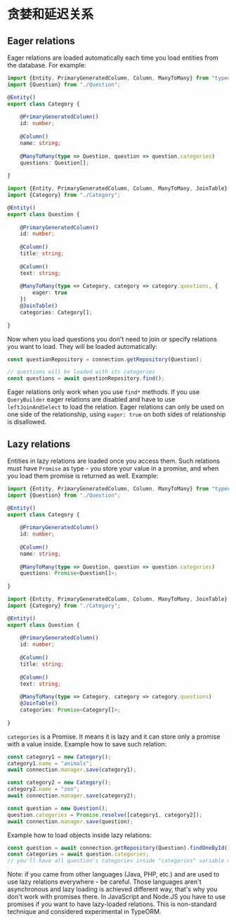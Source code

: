 # 贪婪和延迟关系

## Eager relations

Eager relations are loaded automatically each time you load entities from the database.
For example:

```typescript
import {Entity, PrimaryGeneratedColumn, Column, ManyToMany} from "typeorm";
import {Question} from "./Question";

@Entity()
export class Category {
    
    @PrimaryGeneratedColumn()
    id: number;
    
    @Column()
    name: string;
    
    @ManyToMany(type => Question, question => question.categories)
    questions: Question[];
    
}
```

```typescript
import {Entity, PrimaryGeneratedColumn, Column, ManyToMany, JoinTable} from "typeorm";
import {Category} from "./Category";

@Entity()
export class Question {
    
    @PrimaryGeneratedColumn()
    id: number;
    
    @Column()
    title: string;
    
    @Column()
    text: string;
    
    @ManyToMany(type => Category, category => category.questions, {
        eager: true
    })
    @JoinTable()
    categories: Category[];
    
}
```

Now when you load questions you don't need to join or specify relations you want to load.
They will be loaded automatically:

```typescript
const questionRepository = connection.getRepository(Question);

// questions will be loaded with its categories
const questions = await questionRepository.find();
```

Eager relations only work when you use `find*` methods.
If you use `QueryBuilder` eager relations are disabled and have to use `leftJoinAndSelect` to load the relation.
Eager relations can only be used on one side of the relationship,
using `eager: true` on both sides of relationship is disallowed.

## Lazy relations

Entities in lazy relations are loaded once you access them. 
Such relations must have `Promise` as type - you store your value in a promise,
and when you load them promise is returned as well. Example:

```typescript
import {Entity, PrimaryGeneratedColumn, Column, ManyToMany} from "typeorm";
import {Question} from "./Question";

@Entity()
export class Category {
    
    @PrimaryGeneratedColumn()
    id: number;
    
    @Column()
    name: string;
    
    @ManyToMany(type => Question, question => question.categories)
    questions: Promise<Question[]>;
    
}
```

```typescript
import {Entity, PrimaryGeneratedColumn, Column, ManyToMany, JoinTable} from "typeorm";
import {Category} from "./Category";

@Entity()
export class Question {
    
    @PrimaryGeneratedColumn()
    id: number;
    
    @Column()
    title: string;
    
    @Column()
    text: string;
    
    @ManyToMany(type => Category, category => category.questions)
    @JoinTable()
    categories: Promise<Category[]>;
    
}
```

`categories` is a Promise. It means it is lazy and it can store only a promise with a value inside.
Example how to save such relation:

```typescript
const category1 = new Category();
category1.name = "animals";
await connection.manager.save(category1);

const category2 = new Category();
category2.name = "zoo";
await connection.manager.save(category2);

const question = new Question();
question.categories = Promise.resolve([category1, category2]);
await connection.manager.save(question);
```

Example how to load objects inside lazy relations:

```typescript
const question = await connection.getRepository(Question).findOneById(1);
const categories = await question.categories;
// you'll have all question's categories inside "categories" variable now
```

Note: if you came from other languages (Java, PHP, etc.) and are used to use lazy relations everywhere - be careful.
Those languages aren't asynchronous and lazy loading is achieved different way, that's why you don't work with promises there.
In JavaScript and Node.JS you have to use promises if you want to have lazy-loaded relations.
This is non-standard technique and considered experimental in TypeORM. 
